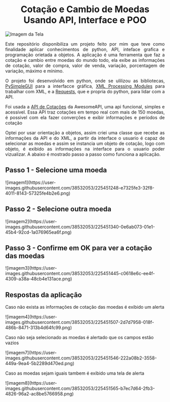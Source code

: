 <h1 align="center"> Cotação e Cambio de Moedas Usando API, Interface e POO</h1>

![Imagem da Tela](https://user-images.githubusercontent.com/38532053/225432040-068c9129-3066-4f9a-b04d-61322f84f2fd.png)

<p align="justify">Este repositório disponibiliza um projeto feito por mim que teve como finalidade aplicar conhecimentos de python, API, inteface grafica e programação orietada a objetos.
A aplicação é uma ferramenta que faz a cotação e cambio entre moedas do mundo todo, ela exibe as informações de cotação, 
valor de compra, valor de venda, variação, porcentagem de variação, máximo e mínimo. </p>
<p align="justify">O projeto foi desenvolvido em python, onde se ulilizou as bibliotecas, <a href="https://www.pysimplegui.org/en/latest/">PySimpleGUI</a>
para a interfacce gráfica, <a href="https://docs.python.org/3/library/xml.html">XML Processing Modules</a> para trabalhar com XML, e a
 <a href="https://pypi.org/project/requests/">Requests</a>, que e propria do python, para lidar com a API.</P>
 <p align="justify">Foi usada a <a href="https://docs.awesomeapi.com.br/api-de-moedas">API de Cotações</a> da AwesomeAPI, uma api funcional, simples e acessível.
 Essa API traz cotações em tempo real com mais de 150 moedas, é possivel com ela fazer converções e exibir informações e períodos de cotação</p> 
 <p align="justify">Optei por usar orientação a objetos, assim criei uma classe que recebe as informações da API e do XML, a partir da interface o usuario é capaz de
 selecionar as moedas e assim se instancia um objeto de cotação, logo com objeto, é exibido as informações na interface para o usuario poder vizualizar. A abaixo é mostrado
 passo a passo como funciona a aplicação.</p>
 <h2>Passo 1 - Selecione uma moeda</h2>
 ![imagem1](https://user-images.githubusercontent.com/38532053/225451248-e7325fe3-32f8-4011-8143-57325fe4b2e6.png)
<h2>Passo 2 - Selecione outra moeda</h2>
![imagem2](https://user-images.githubusercontent.com/38532053/225451340-0e6ab073-01e1-45b4-92cd-1a076965ea6f.png)
<h2>Passo 3 - Confirme em OK para ver a cotação das moedas</h2>
![imagem3](https://user-images.githubusercontent.com/38532053/225451445-c0618e6c-ee4f-4309-a38a-48cb4e131ace.png)
<h2>Respostas da aplicação</h2>
<p>Caso não exista as informações de cotação das moedas é exibido um alerta</p>
![imagem4](https://user-images.githubusercontent.com/38532053/225451507-2d7d7958-018f-486b-8471-313b4d64fc99.png)
<p>Caso não seja selecionado as moedas é alertado que os campos estão vazios</p>
![imagem7](https://user-images.githubusercontent.com/38532053/225451546-222a08b2-3558-449a-9ea4-5b2289d470ed.png)
<p>Caso as moedas sejam iguais tambem é exibido uma tela de alerta</p>
![imagem8](https://user-images.githubusercontent.com/38532053/225451565-b7ec7d64-2fb3-4826-96a2-ac8be5766958.png)
